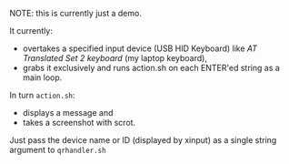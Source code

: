 NOTE: this is currently just a demo.

It currently:
 * overtakes a specified input device (USB HID Keyboard) like _AT Translated Set 2 keyboard_ (my laptop keyboard), 
 * grabs it exclusively 
and runs action.sh on each ENTER'ed string as a main loop.
 
In turn `action.sh`:
 * displays a message and 
 * takes a screenshot with scrot.

Just pass the device name or ID (displayed by xinput) as a single string argument to `qrhandler.sh`
